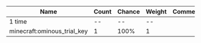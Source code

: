 | Name                        | Count | Chance | Weight | Comment |
| --------------------------- | ----- | ------ | ------ | ------- |
| 1 time                      |    -- |     -- |     -- |         |
| minecraft:ominous_trial_key |     1 |   100% |      1 |         |